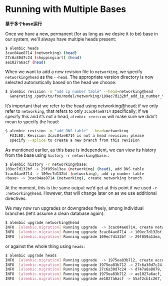 # Running with Multiple Bases

**基于多个base运行**

Once we have a new, permanent (for as long as we desire it to be) base in our system, we’ll always have multiple heads present:

```bash
$ alembic heads
3cac04ae8714 (networking) (head)
27c6a30d7c24 (shoppingcart) (head)
ae1027a6acf (head)

```

When we want to add a new revision file to `networking`, we specify `networking@head` as the `--head`. The appropriate version directory is now selected automatically based on the head we choose:

```bash
$ alembic revision -m "add ip number table" --head=networking@head
  Generating /path/to/foo/model/networking/109ec7d132bf_add_ip_number_table.py ... done
```

It’s important that we refer to the head using networking@head; if we only refer to `networking`, that refers to only `3cac04ae8714` specifically; if we specify this and it’s not a head, `alembic revision` will make sure we didn’t mean to specify the head:

```bash
$ alembic revision -m "add DNS table" --head=networking
  FAILED: Revision 3cac04ae8714 is not a head revision; please
  specify --splice to create a new branch from this revision
```

As mentioned earlier, as this base is independent, we can view its history from the base using `history -r networking@base:`:

```bash
$ alembic history -r networking@base:
109ec7d132bf -> 29f859a13ea (networking) (head), add DNS table
3cac04ae8714 -> 109ec7d132bf (networking), add ip number table
<base> -> 3cac04ae8714 (networking), create networking branch
```

At the moment, this is the same output we’d get at this point if we used `-r :networking@head`. However, that will change later on as we use additional directives.

We may now run upgrades or downgrades freely, among individual branches (let’s assume a clean database again):

```bash
$ alembic upgrade networking@head
INFO  [alembic.migration] Running upgrade  -> 3cac04ae8714, create networking branch
INFO  [alembic.migration] Running upgrade 3cac04ae8714 -> 109ec7d132bf, add ip number table
INFO  [alembic.migration] Running upgrade 109ec7d132bf -> 29f859a13ea, add DNS table
```

or against the whole thing using `heads`:

```bash
$ alembic upgrade heads
INFO  [alembic.migration] Running upgrade  -> 1975ea83b712, create account table
INFO  [alembic.migration] Running upgrade 1975ea83b712 -> 27c6a30d7c24, add shopping cart table
INFO  [alembic.migration] Running upgrade 27c6a30d7c24 -> d747a8a8879, add a shopping cart column
INFO  [alembic.migration] Running upgrade 1975ea83b712 -> ae1027a6acf, add a column
INFO  [alembic.migration] Running upgrade ae1027a6acf -> 55af2cb1c267, add another account column
```
